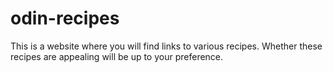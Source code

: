 # odin-recipes
This is a website where you will find links to various recipes. Whether these recipes are appealing will be up to your preference.